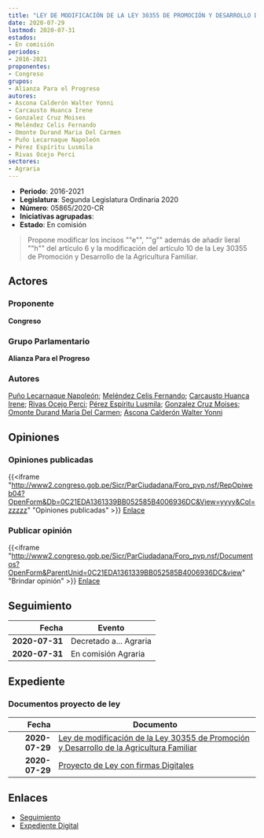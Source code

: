 ```yaml
---
title: "LEY DE MODIFICACIÓN DE LA LEY 30355 DE PROMOCIÓN Y DESARROLLO DE LA AGRICULTURA FAMILIAR"
date: 2020-07-29
lastmod: 2020-07-31
estados:
- En comisión
periodos:
- 2016-2021
proponentes:
- Congreso
grupos:
- Alianza Para el Progreso
autores:
- Ascona Calderón Walter Yonni
- Carcausto Huanca Irene
- Gonzalez Cruz Moises
- Meléndez Celis Fernando
- Omonte Durand Maria Del Carmen
- Puño Lecarnaque Napoleón
- Pérez Espíritu Lusmila
- Rivas Ocejo Perci
sectores:
- Agraria
---
```

- **Periodo**: 2016-2021
- **Legislatura**: Segunda Legislatura Ordinaria 2020
- **Número**: 05865/2020-CR
- **Iniciativas agrupadas**: 
- **Estado**: En comisión

> Propone modificar los incisos ""e"", ""g"" además de añadir lieral ""h"" del artículo 6 y la modificación del artículo 10 de la Ley 30355 de Promoción y Desarrollo de la Agricultura Familiar.


## Actores

### Proponente

**Congreso**

### Grupo Parlamentario

**Alianza Para el Progreso**

### Autores

[Puño Lecarnaque Napoleón](mailto:mailto:npuno@congreso.gob.pe); [Meléndez Celis Fernando](mailto:mailto:fmelendez@congreso.gob.pe); [Carcausto Huanca Irene](mailto:mailto:icarcausto@congreso.gob.pe); [Rivas Ocejo Perci](mailto:mailto:privas@congreso.gob.pe); [Pérez Espíritu Lusmila](mailto:mailto:lperez@congreso.gob.pe); [Gonzalez Cruz Moises](mailto:mailto:mgonzalezc@congreso.gob.pe); [Omonte Durand Maria Del Carmen](mailto:mailto:momonte@congreso.gob.pe); [Ascona Calderón Walter Yonni](mailto:mailto:wascona@congreso.gob.pe)

## Opiniones

### Opiniones publicadas

{{<iframe "http://www2.congreso.gob.pe/Sicr/ParCiudadana/Foro_pvp.nsf/RepOpiweb04?OpenForm&Db=0C21EDA1361339BB052585B4006936DC&View=yyyy&Col=zzzzz" "Opiniones publicadas" >}}
[Enlace](http://www2.congreso.gob.pe/Sicr/ParCiudadana/Foro_pvp.nsf/RepOpiweb04?OpenForm&Db=0C21EDA1361339BB052585B4006936DC&View=yyyy&Col=zzzzz)

### Publicar opinión

{{<iframe "http://www2.congreso.gob.pe/Sicr/ParCiudadana/Foro_pvp.nsf/Documentos?OpenForm&ParentUnid=0C21EDA1361339BB052585B4006936DC&view" "Brindar opinión" >}}
[Enlace](http://www2.congreso.gob.pe/Sicr/ParCiudadana/Foro_pvp.nsf/Documentos?OpenForm&ParentUnid=0C21EDA1361339BB052585B4006936DC&view)


## Seguimiento

| Fecha | Evento |
|------:|--------|
| **2020-07-31** | Decretado a... Agraria |
| **2020-07-31** | En comisión Agraria |

## Expediente

### Documentos proyecto de ley

| Fecha | Documento |
|------:|-----------|
| **2020-07-29** | [Ley de modificación de la Ley 30355 de Promoción y Desarrollo de la Agricultura Familiar](http://www.leyes.congreso.gob.pe/Documentos/2016_2021/Proyectos_de_Ley_y_de_Resoluciones_Legislativas/PL05865-20200729.pdf) |
| **2020-07-29** | [Proyecto de Ley con firmas Digitales](http://www.leyes.congreso.gob.pe/Documentos/2016_2021/Proyectos_de_Ley_y_de_Resoluciones_Legislativas/Proyectos_Firmas_digitales/PL05865.pdf) |

## Enlaces

- [Seguimiento](http://www2.congreso.gob.pe/Sicr/TraDocEstProc/CLProLey2016.nsf/f7fff46988ca05b1052578e100829cc7/d9ed1ed5e728314f052585b4006ec9fe?OpenDocument)
- [Expediente Digital](http://www2.congreso.gob.pe/Sicr/TraDocEstProc/Expvirt_2011.nsf/visbusqptramdoc1621/05865?opendocument)

